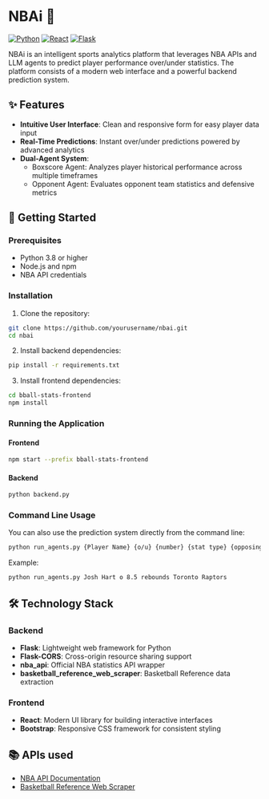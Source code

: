 # NBAi 🏀

[![Python](https://img.shields.io/badge/Python-3.8%2B-blue)](https://www.python.org/)
[![React](https://img.shields.io/badge/React-18.0%2B-61DAFB)](https://reactjs.org/)
[![Flask](https://img.shields.io/badge/Flask-2.0%2B-lightgrey)](https://flask.palletsprojects.com/)

NBAi is an intelligent sports analytics platform that leverages NBA APIs and LLM agents to predict player performance over/under statistics. The platform consists of a modern web interface and a powerful backend prediction system.

## ✨ Features

- **Intuitive User Interface**: Clean and responsive form for easy player data input
- **Real-Time Predictions**: Instant over/under predictions powered by advanced analytics
- **Dual-Agent System**:
  - Boxscore Agent: Analyzes player historical performance across multiple timeframes
  - Opponent Agent: Evaluates opponent team statistics and defensive metrics

## 🚀 Getting Started

### Prerequisites

- Python 3.8 or higher
- Node.js and npm
- NBA API credentials

### Installation

1. Clone the repository:
```bash
git clone https://github.com/yourusername/nbai.git
cd nbai
```

2. Install backend dependencies:
```bash
pip install -r requirements.txt
```

3. Install frontend dependencies:
```bash
cd bball-stats-frontend
npm install
```

### Running the Application

#### Frontend
```bash
npm start --prefix bball-stats-frontend
```

#### Backend
```bash
python backend.py
```

### Command Line Usage

You can also use the prediction system directly from the command line:

```bash
python run_agents.py {Player Name} {o/u} {number} {stat type} {opposing team}
```

Example:
```bash
python run_agents.py Josh Hart o 8.5 rebounds Toronto Raptors
```

## 🛠️ Technology Stack

### Backend
- **Flask**: Lightweight web framework for Python
- **Flask-CORS**: Cross-origin resource sharing support
- **nba_api**: Official NBA statistics API wrapper
- **basketball_reference_web_scraper**: Basketball Reference data extraction

### Frontend
- **React**: Modern UI library for building interactive interfaces
- **Bootstrap**: Responsive CSS framework for consistent styling

## 📚 APIs used

- [NBA API Documentation](https://github.com/swar/nba_api)
- [Basketball Reference Web Scraper](https://github.com/jaebradley/basketball_reference_web_scraper)